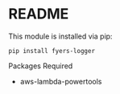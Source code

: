 README
========

This module is installed via pip:

```
pip install fyers-logger
```

Packages Required
 - aws-lambda-powertools
